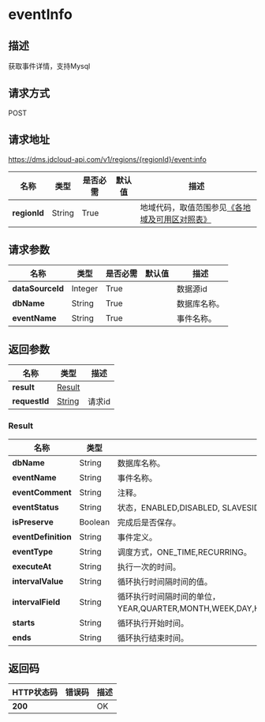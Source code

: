 # eventInfo


## 描述
获取事件详情，支持Mysql

## 请求方式
POST

## 请求地址
https://dms.jdcloud-api.com/v1/regions/{regionId}/event:info

|名称|类型|是否必需|默认值|描述|
|---|---|---|---|---|
|**regionId**|String|True| |地域代码，取值范围参见[《各地域及可用区对照表》](../Enum-Definitions/Regions-AZ.md)|

## 请求参数
|名称|类型|是否必需|默认值|描述|
|---|---|---|---|---|
|**dataSourceId**|Integer|True| |数据源id|
|**dbName**|String|True| |数据库名称。|
|**eventName**|String|True| |事件名称。|


## 返回参数
|名称|类型|描述|
|---|---|---|
|**result**|[Result](#result)| |
|**requestId**|[String](#result)|请求id|

### <div id="Result">Result</div>
|名称|类型|描述|
|---|---|---|
|**dbName**|String|数据库名称。|
|**eventName**|String|事件名称。|
|**eventComment**|String|注释。|
|**eventStatus**|String|状态，ENABLED,DISABLED, SLAVESIDE_DISABLED。|
|**isPreserve**|Boolean|完成后是否保存。|
|**eventDefinition**|String|事件定义。|
|**eventType**|String|调度方式，ONE_TIME,RECURRING。|
|**executeAt**|String|执行一次的时间。|
|**intervalValue**|String|循环执行时间隔时间的值。|
|**intervalField**|String|循环执行时间隔时间的单位，YEAR,QUARTER,MONTH,WEEK,DAY,HOUR,MINUTE,SECOND,YEAR_MONTH,DAY_HOUR,DAY_MINUTE,DAY_SECOND,HOUR_MINUTE,HOUR_SECOND,MINUTE_SECOND。|
|**starts**|String|循环执行开始时间。|
|**ends**|String|循环执行结束时间。|

## 返回码
|HTTP状态码|错误码|描述|
|---|---|---|
|**200**||OK|
